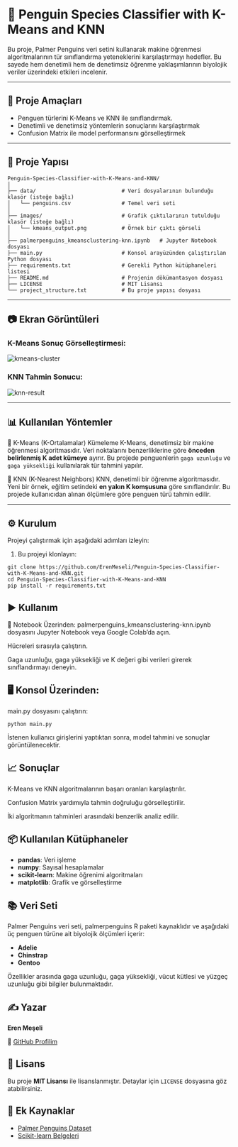 # 🐧 Penguin Species Classifier with K-Means and KNN

Bu proje, Palmer Penguins veri setini kullanarak makine öğrenmesi algoritmalarının tür sınıflandırma yeteneklerini karşılaştırmayı hedefler. Bu sayede hem denetimli hem de denetimsiz öğrenme yaklaşımlarının biyolojik veriler üzerindeki etkileri incelenir.

---

## 🎯 Proje Amaçları

- Penguen türlerini K-Means ve KNN ile sınıflandırmak.
- Denetimli ve denetimsiz yöntemlerin sonuçlarını karşılaştırmak
- Confusion Matrix ile model performansını görselleştirmek

---

## 📁 Proje Yapısı

```
Penguin-Species-Classifier-with-K-Means-and-KNN/
│
├── data/                           # Veri dosyalarının bulunduğu klasör (isteğe bağlı)
│   └── penguins.csv                # Temel veri seti
│
├── images/                         # Grafik çıktılarının tutulduğu klasör (isteğe bağlı)
│   └── kmeans_output.png           # Örnek bir çıktı görseli
│
├── palmerpenguins_kmeansclustering-knn.ipynb   # Jupyter Notebook dosyası
├── main.py                         # Konsol arayüzünden çalıştırılan Python dosyası
├── requirements.txt                # Gerekli Python kütüphaneleri listesi
├── README.md                       # Projenin dökümantasyon dosyası
├── LICENSE                         # MIT Lisansı
└── project_structure.txt           # Bu proje yapısı dosyası
```

---

## 📷 Ekran Görüntüleri

### K-Means Sonuç Görselleştirmesi:
![kmeans-cluster](screenshots/kmeans_output.png)

### KNN Tahmin Sonucu:
![knn-result](screenshots/knn_result.png)

---

## 📊 Kullanılan Yöntemler

🔹 K-Means (K-Ortalamalar) Kümeleme
K-Means, denetimsiz bir makine öğrenmesi algoritmasıdır. Veri noktalarını benzerliklerine göre **önceden belirlenmiş K adet kümeye** ayırır. Bu projede penguenlerin `gaga uzunluğu` ve `gaga yüksekliği` kullanılarak tür tahmini yapılır.

🔹 KNN (K-Nearest Neighbors)
KNN, denetimli bir öğrenme algoritmasıdır. Yeni bir örnek, eğitim setindeki **en yakın K komşusuna** göre sınıflandırılır. Bu projede kullanıcıdan alınan ölçümlere göre penguen türü tahmin edilir.

---

## ⚙️ Kurulum

Projeyi çalıştırmak için aşağıdaki adımları izleyin:

1. Bu projeyi klonlayın:

```
git clone https://github.com/ErenMeseli/Penguin-Species-Classifier-with-K-Means-and-KNN.git
cd Penguin-Species-Classifier-with-K-Means-and-KNN
pip install -r requirements.txt
```

## ▶️ Kullanım
🔬 Notebook Üzerinden:
palmerpenguins_kmeansclustering-knn.ipynb dosyasını Jupyter Notebook veya Google Colab’da açın.

Hücreleri sırasıyla çalıştırın.

Gaga uzunluğu, gaga yüksekliği ve K değeri gibi verileri girerek sınıflandırmayı deneyin.

## 🖥️ Konsol Üzerinden:
main.py dosyasını çalıştırın:

```
python main.py
```

İstenen kullanıcı girişlerini yaptıktan sonra, model tahmini ve sonuçlar görüntülenecektir.

## 📈 Sonuçlar
K-Means ve KNN algoritmalarının başarı oranları karşılaştırılır.

Confusion Matrix yardımıyla tahmin doğruluğu görselleştirilir.

İki algoritmanın tahminleri arasındaki benzerlik analiz edilir.

## 📦 Kullanılan Kütüphaneler

- **pandas**: Veri işleme
- **numpy**: Sayısal hesaplamalar
- **scikit-learn**: Makine öğrenimi algoritmaları
- **matplotlib**: Grafik ve görselleştirme

## 📚 Veri Seti
Palmer Penguins veri seti, palmerpenguins R paketi kaynaklıdır ve aşağıdaki üç penguen türüne ait biyolojik ölçümleri içerir:

 - **Adelie**
 - **Chinstrap**
 - **Gentoo**

Özellikler arasında gaga uzunluğu, gaga yüksekliği, vücut kütlesi ve yüzgeç uzunluğu gibi bilgiler bulunmaktadır.

## ✍️ Yazar
**Eren Meşeli**  

🔗 [GitHub Profilim](https://github.com/ErenMeseli)

## 📝 Lisans
Bu proje **MIT Lisansı** ile lisanslanmıştır. Detaylar için `LICENSE` dosyasına göz atabilirsiniz.

## 🔗 Ek Kaynaklar

- [Palmer Penguins Dataset](https://allisonhorst.github.io/palmerpenguins/)
- [Scikit-learn Belgeleri](https://scikit-learn.org/stable/documentation.html)

